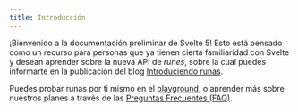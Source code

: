 ```yaml
---
title: Introducción
---
```


¡Bienvenido a la documentación preliminar de Svelte 5! Esto está pensado como un recurso para personas que ya tienen cierta familiaridad con Svelte y desean aprender sobre la nueva API de <em>runes</em>, sobre la cual puedes informarte en la publicación del blog [Introduciendo runas](https://svelte-es.dev/blog/runes).

Puedes probar runas por ti mismo en el [playground](/), o aprender más sobre nuestros planes a través de las [Preguntas Frecuentes (FAQ)](/docs/faq).
